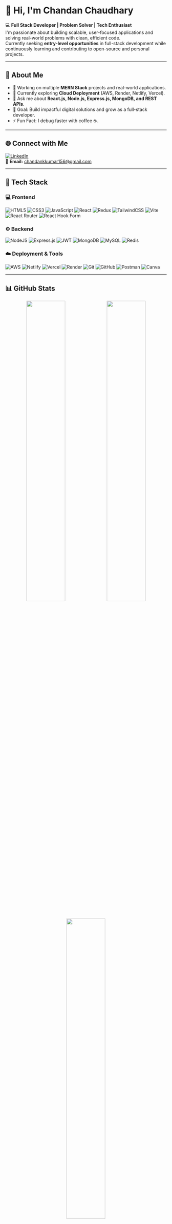 # 👋 Hi, I'm Chandan Chaudhary

💻 **Full Stack Developer | Problem Solver | Tech Enthusiast**  
I'm passionate about building scalable, user-focused applications and solving real-world problems with clean, efficient code.  
Currently seeking **entry-level opportunities** in full-stack development while continuously learning and contributing to open-source and personal projects.

---

## 🚀 About Me

- 🔭 Working on multiple **MERN Stack** projects and real-world applications.  
- 🌱 Currently exploring **Cloud Deployment** (AWS, Render, Netlify, Vercel).  
- 💬 Ask me about **React.js, Node.js, Express.js, MongoDB, and REST APIs**.  
- 🎯 Goal: Build impactful digital solutions and grow as a full-stack developer.  
- ⚡ Fun Fact: I debug faster with coffee ☕.

---

## 🌐 Connect with Me

[![LinkedIn](https://img.shields.io/badge/LinkedIn-0A66C2?style=for-the-badge&logo=linkedin&logoColor=white)](https://www.linkedin.com/in/chandan-310156273)  
📧 **Email:** [chandankkumar156@gmail.com](mailto:chandankkumar156@gmail.com)

---

## 🧰 Tech Stack

### 💻 Frontend
![HTML5](https://img.shields.io/badge/HTML5-E44D26?style=for-the-badge&logo=html5&logoColor=white)
![CSS3](https://img.shields.io/badge/CSS3-264DE4?style=for-the-badge&logo=css3&logoColor=white)
![JavaScript](https://img.shields.io/badge/JavaScript-F7E025?style=for-the-badge&logo=javascript&logoColor=black)
![React](https://img.shields.io/badge/React-20232A?style=for-the-badge&logo=react&logoColor=61DAFB)
![Redux](https://img.shields.io/badge/Redux-593D88?style=for-the-badge&logo=redux&logoColor=white)
![TailwindCSS](https://img.shields.io/badge/TailwindCSS-38B2AC?style=for-the-badge&logo=tailwindcss&logoColor=white)
![Vite](https://img.shields.io/badge/Vite-646CFF?style=for-the-badge&logo=vite&logoColor=white)
![React Router](https://img.shields.io/badge/React_Router-CA4245?style=for-the-badge&logo=react-router&logoColor=white)
![React Hook Form](https://img.shields.io/badge/React_Hook_Form-EC5990?style=for-the-badge&logo=reacthookform&logoColor=white)

### ⚙️ Backend
![NodeJS](https://img.shields.io/badge/Node.js-339933?style=for-the-badge&logo=node.js&logoColor=white)
![Express.js](https://img.shields.io/badge/Express.js-404D59?style=for-the-badge)
![JWT](https://img.shields.io/badge/JWT-000000?style=for-the-badge&logo=JSON%20web%20tokens&logoColor=white)
![MongoDB](https://img.shields.io/badge/MongoDB-4EA94B?style=for-the-badge&logo=mongodb&logoColor=white)
![MySQL](https://img.shields.io/badge/MySQL-00758F?style=for-the-badge&logo=mysql&logoColor=white)
![Redis](https://img.shields.io/badge/Redis-DC382D?style=for-the-badge&logo=redis&logoColor=white)

### ☁️ Deployment & Tools
![AWS](https://img.shields.io/badge/AWS-232F3E?style=for-the-badge&logo=amazonaws&logoColor=white)
![Netlify](https://img.shields.io/badge/Netlify-00C7B7?style=for-the-badge&logo=netlify&logoColor=white)
![Vercel](https://img.shields.io/badge/Vercel-000000?style=for-the-badge&logo=vercel&logoColor=white)
![Render](https://img.shields.io/badge/Render-3A74F7?style=for-the-badge&logo=render&logoColor=white)
![Git](https://img.shields.io/badge/Git-F1502F?style=for-the-badge&logo=git&logoColor=white)
![GitHub](https://img.shields.io/badge/GitHub-100000?style=for-the-badge&logo=github&logoColor=white)
![Postman](https://img.shields.io/badge/Postman-E95723?style=for-the-badge&logo=postman&logoColor=white)
![Canva](https://img.shields.io/badge/Canva-00C4CC?style=for-the-badge&logo=canva&logoColor=white)

---

## 📊 GitHub Stats

<p align="center">
  <img width="49%" src="https://github-readme-stats.vercel.app/api?username=chandan9648&show_icons=true&theme=radical" />
  <img width="49%" src="https://github-readme-streak-stats.herokuapp.com/?user=chandan9648&theme=radical" />
</p>

<p align="center">
  <img width="49%" src="https://github-readme-stats.vercel.app/api/top-langs/?username=chandan9648&layout=compact&theme=radical" />
</p>

---

## 📌 Featured Projects

### [📊 Excel Analytics](https://github.com/chandan9648/Excel-analytics)
A full-stack MERN-based platform for uploading Excel files, visualizing data with 2D/3D charts, and generating AI insights.

### [🌐 My Portfolio Website](https://github.com/chandan9648/mywebsite)
Personal portfolio built using React.js, TailwindCSS, and Vite — fully responsive and optimized for all devices.

---

## 🏆 Achievements & Highlights

- 🧩 **1,186+ contributions** in 2025 (and counting 🚀)  
- 🌟 Built 10+ full-stack projects using the MERN stack  
- 💡 Active learner in **Cloud & DevOps fundamentals**

---

<p align="center">
  <b>✨ "Code. Create. Contribute." ✨</b><br>
  <sub>— Chandan Chaudhary</sub>
</p>
